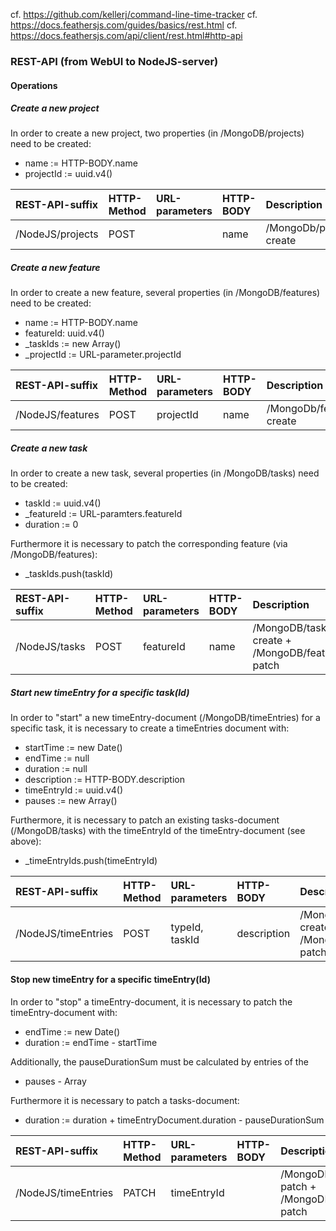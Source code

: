 cf. https://github.com/kellerj/command-line-time-tracker
cf. https://docs.feathersjs.com/guides/basics/rest.html
cf. https://docs.feathersjs.com/api/client/rest.html#http-api

### REST-API (from WebUI to NodeJS-server)

#### Operations

##### Create a new project

In order to create a new project, two properties (in /MongoDB/projects) need to be created:

* name := HTTP-BODY.name
* projectId := uuid.v4()

| REST-API-suffix    | HTTP-Method | URL-parameters | HTTP-BODY              | Description                                             | Resolves               |
|:-------------------|:------------|:---------------|:-----------------------|:--------------------------------------------------------|:-----------------------|
| /NodeJS/projects   | POST        |                | name                   | /MongoDb/projects create                                | projectId              |

##### Create a new feature

In order to create a new feature, several properties (in /MongoDB/features) need to be created:

* name := HTTP-BODY.name
* featureId: uuid.v4()
* _taskIds := new Array()
* _projectId := URL-parameter.projectId

| REST-API-suffix    | HTTP-Method | URL-parameters | HTTP-BODY              | Description                                             | Resolves               |
|:-------------------|:------------|:---------------|:-----------------------|:--------------------------------------------------------|:-----------------------|
| /NodeJS/features   | POST        | projectId      | name                   | /MongoDb/features create                                | featureId              |

##### Create a new task

In order to create a new task, several properties (in /MongoDB/tasks) need to be created:

* taskId := uuid.v4()
* _featureId := URL-paramters.featureId
* duration := 0

Furthermore it is necessary to patch the corresponding feature (via /MongoDB/features):

* _taskIds.push(taskId)

| REST-API-suffix    | HTTP-Method | URL-parameters | HTTP-BODY              | Description                                             | Resolves               |
|:-------------------|:------------|:---------------|:-----------------------|:--------------------------------------------------------|:-----------------------|
| /NodeJS/tasks      | POST        |  featureId     | name                   | /MongoDB/tasks create + /MongoDB/features patch         | taskId                 |

##### Start new timeEntry for a specific task(Id)

In order to "start" a new timeEntry-document (/MongoDB/timeEntries) for a specific task, it is necessary to create a timeEntries document with:

* startTime := new Date()
* endTime := null
* duration := null
* description := HTTP-BODY.description
* timeEntryId := uuid.v4()
* pauses := new Array()

Furthermore, it is necessary to patch an existing tasks-document (/MongoDB/tasks) with the timeEntryId of the timeEntry-document (see above):

* _timeEntryIds.push(timeEntryId)

| REST-API-suffix    | HTTP-Method | URL-parameters | HTTP-BODY              | Description                                             | Resolves               |
|:-------------------|:------------|:---------------|:-----------------------|:--------------------------------------------------------|:-----------------------|
| /NodeJS/timeEntries| POST        | typeId, taskId | description            | /MongoDb/timeEntries create + /MongoDb/tasks patch      | timeEntryId            |

#### Stop new timeEntry for a specific timeEntry(Id)

In order to "stop" a timeEntry-document, it is necessary to patch the timeEntry-document with:

* endTime := new Date()
* duration := endTime - startTime

Additionally, the pauseDurationSum must be calculated by entries of the

* pauses - Array

Furthermore it is necessary to patch a tasks-document:

* duration := duration + timeEntryDocument.duration - pauseDurationSum

| REST-API-suffix     | HTTP-Method | URL-parameters | HTTP-BODY              | Description                                             | Resolves               |
|:--------------------|:------------|:---------------|:-----------------------|:--------------------------------------------------------|:-----------------------|
| /NodeJS/timeEntries | PATCH       | timeEntryId    |                        | /MongoDb/timeEntries patch + /MongoDB/tasks patch       | duration               |
